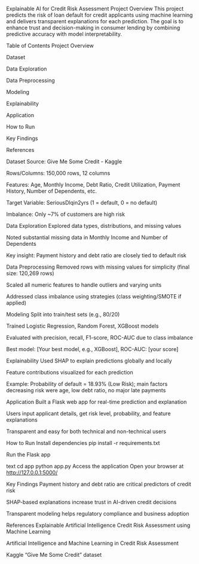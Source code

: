 Explainable AI for Credit Risk Assessment
Project Overview
This project predicts the risk of loan default for credit applicants using machine learning and delivers transparent explanations for each prediction. The goal is to enhance trust and decision-making in consumer lending by combining predictive accuracy with model interpretability.

Table of Contents
Project Overview

Dataset

Data Exploration

Data Preprocessing

Modeling

Explainability

Application

How to Run

Key Findings

References

Dataset
Source: Give Me Some Credit - Kaggle

Rows/Columns: 150,000 rows, 12 columns

Features: Age, Monthly Income, Debt Ratio, Credit Utilization, Payment History, Number of Dependents, etc.

Target Variable: SeriousDlqin2yrs (1 = default, 0 = no default)

Imbalance: Only ~7% of customers are high risk

Data Exploration
Explored data types, distributions, and missing values

Noted substantial missing data in Monthly Income and Number of Dependents

Key insight: Payment history and debt ratio are closely tied to default risk

Data Preprocessing
Removed rows with missing values for simplicity (final size: 120,269 rows)

Scaled all numeric features to handle outliers and varying units

Addressed class imbalance using strategies (class weighting/SMOTE if applied)

Modeling
Split into train/test sets (e.g., 80/20)

Trained Logistic Regression, Random Forest, XGBoost models

Evaluated with precision, recall, F1-score, ROC-AUC due to class imbalance

Best model: [Your best model, e.g., XGBoost], ROC-AUC: [your score]

Explainability
Used SHAP to explain predictions globally and locally

Feature contributions visualized for each prediction

Example: Probability of default = 18.93% (Low Risk); main factors decreasing risk were age, low debt ratio, no major late payments

Application
Built a Flask web app for real-time prediction and explanation

Users input applicant details, get risk level, probability, and feature explanations

Transparent and easy for both technical and non-technical users

How to Run
Install dependencies
pip install -r requirements.txt

Run the Flask app

text
cd app
python app.py
Access the application
Open your browser at http://127.0.0.1:5000/

Key Findings
Payment history and debt ratio are critical predictors of credit risk

SHAP-based explanations increase trust in AI-driven credit decisions

Transparent modeling helps regulatory compliance and business adoption

References
Explainable Artificial Intelligence Credit Risk Assessment using Machine Learning

Artificial Intelligence and Machine Learning in Credit Risk Assessment

Kaggle “Give Me Some Credit” dataset